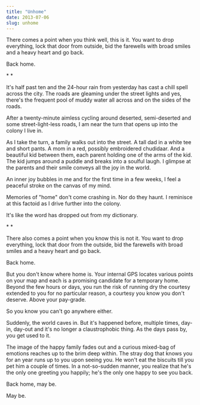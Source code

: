 ```yaml
---
title: "Unhome"
date: 2013-07-06
slug: unhome
---
```


There comes a point when you think well, this is it. You want to drop
everything, lock that door from outside, bid the farewells with broad smiles and
a heavy heart and go back.

Back home.

\* \*

It's half past ten and the 24-hour rain from yesterday has cast a chill spell
across the city. The roads are gleaming under the street lights and yes, there's
the frequent pool of muddy water all across and on the sides of the roads.

After a twenty-minute aimless cycling around deserted, semi-deserted and some
street-light-less roads, I am near the turn that opens up into the colony I live
in.

As I take the turn, a family walks out into the street. A tall dad in a white
tee and short pants. A mom in a red, possibly embroidered chudidaar. And a
beautiful kid between them, each parent holding one of the arms of the kid. The
kid jumps around a puddle and breaks into a soulful laugh. I glimpse at the
parents and their smile conveys all the joy in the world.

An inner joy bubbles in me and for the first time in a few weeks, I feel a
peaceful stroke on the canvas of my mind.

Memories of "home" don't come crashing in. Nor do they haunt. I reminisce at
this factoid as I drive further into the colony.

It's like the word has dropped out from my dictionary.

\* \*

There also comes a point when you know this is not it. You want to drop
everything, lock that door from the outside, bid the farewells with broad smiles
and a heavy heart and go back.

Back home.

But you don't know where home is. Your internal GPS locates various points on
your map and each is a promising candidate for a temporary home. Beyond the few
hours or days, you run the risk of running dry the courtesy extended to you for
no particular reason, a courtesy you know you don't deserve. Above your
pay-grade.

So you know you can't go anywhere either.

Suddenly, the world caves in. But it's happened before, multiple times, day-in,
day-out and it's no longer a claustrophobic thing. As the days pass by, you get
used to it.

The image of the happy family fades out and a curious mixed-bag of emotions
reaches up to the brim deep within. The stray dog that knows you for an year
runs up to you upon seeing you. He won't eat the biscuits till you pet him a
couple of times. In a not-so-sudden manner, you realize that he's the only one
greeting you happily; he's the only one happy to see you back.

Back home, may be.

May be.
